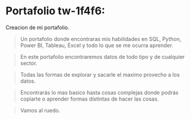 # Portafolio tw-1f4f6:
Creacion de mi portafolio.

> Un portafolio donde encontraras mis habilidades en SQL, Python, Power BI, Tableau, Excel y todo lo que se me ocurra aprender.

> En este portafolio encontraremos datos de todo tipo y de cualquier sector.

> Todas las formas de explorar y sacarle el maximo provecho a los datos.

>Encontrarás lo mas basico hasta cosas complejas donde podrás copiarte o aprender formas distintas de hacer las cosas.

> Vamos al ruedo.
